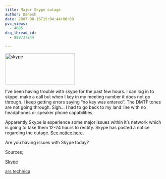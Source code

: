 ```yaml
---
title: Major Skype outage
author: Danesh
date: 2007-08-16T19:04:44+00:00
pvc_views:
  - 4085
dsq_thread_id:
  - 889737244

---
```

<img loading="lazy" src="/techblog/wp-content/uploads/2007/01/skype30thumbnail.png" title="skype" alt="skype" height="100" width="225" />

I&#8217;ve been having trouble with skype for the past few hours. I can log in to skype, make a call but when I key in my meeting number it does not go through. I keep getting errors saying &#8220;no key was entered&#8221;. The DMTF tones are not going through. Sigh&#8230; I had to go back to my land line with no headphones or speaker phone capabilities.

Apparently Skype is experience some major issues within it&#8217;s network which is going to take them 12-24 hours to rectify. Skype has posted a notice regarding the outage. [See notice here][1].

Are you having issues with Skype today?

Sources;

[Skype][1]

[ars technica][2]

 [1]: http://heartbeat.skype.com/2007/08/problems_with_skype_login.html
 [2]: http://arstechnica.com/news.ars/post/20070816-major-skype-outage-in-progress-12-24-hours-for-a-fix.html